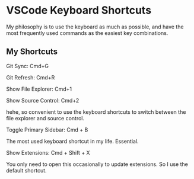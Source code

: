# VSCode Keyboard Shortcuts

My philosophy is to use the keyboard as much as possible, and have the most frequently used commands as the easiest key combinations.

## My Shortcuts

Git Sync: Cmd+G

Git Refresh: Cmd+R

Show File Explorer: Cmd+1

Show Source Control: Cmd+2

hehe, so convenient to use the keyboard shortcuts to switch between the file explorer and source control.

Toggle Primary Sidebar: Cmd + B

The most used keyboard shortcut in my life. Essential.

Show Extensions: Cmd + Shift + X

You only need to open this occasionally to update extensions. So I use the default shortcut.
